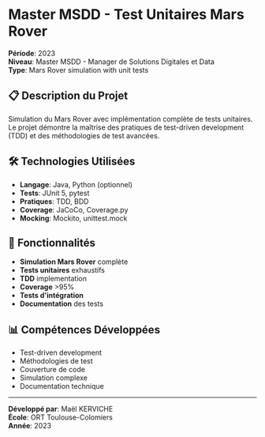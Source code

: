 # Master MSDD - Test Unitaires Mars Rover

**Période**: 2023  
**Niveau**: Master MSDD - Manager de Solutions Digitales et Data  
**Type**: Mars Rover simulation with unit tests

## 📋 Description du Projet

Simulation du Mars Rover avec implémentation complète de tests unitaires. Le projet démontre la maîtrise des pratiques de test-driven development (TDD) et des méthodologies de test avancées.

## 🛠️ Technologies Utilisées

- **Langage**: Java, Python (optionnel)
- **Tests**: JUnit 5, pytest
- **Pratiques**: TDD, BDD
- **Coverage**: JaCoCo, Coverage.py
- **Mocking**: Mockito, unittest.mock

## 🎯 Fonctionnalités

- **Simulation Mars Rover** complète
- **Tests unitaires** exhaustifs
- **TDD** implementation
- **Coverage** >95%
- **Tests d'intégration**
- **Documentation** des tests

## 📊 Compétences Développées

- Test-driven development
- Méthodologies de test
- Couverture de code
- Simulation complexe
- Documentation technique

---

**Développé par**: Maël KERVICHE  
**École**: ORT Toulouse-Colomiers  
**Année**: 2023
